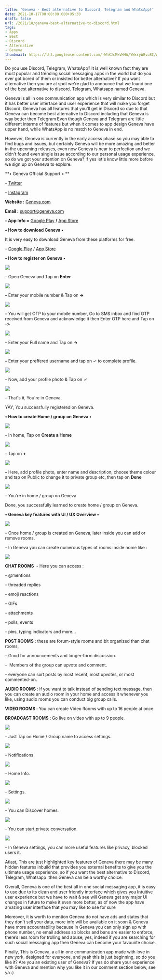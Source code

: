 ```yaml
---
title: 'Geneva - Best alternative to Discord, Telegram and WhatsApp!'
date: 2021-10-17T00:00:00.000+05:30
draft: false
url: /2021/10/geneva-best-alternative-to-discord.html
tags: 
- Apps
- Best
- Discord
- Alternative
- Geneva
thumbnail: https://lh3.googleusercontent.com/-WhXJcMkVHHA/YWxryWBvu8I/AAAAAAAAG-I/DHLJcoFqc-IGFE_lCYmV7UGsHkPqVn1UQCLcBGAsYHQ/s1600/1634495430819748-0.png
---
```


  

Do you use Discord, Telegram, WhatsApp? It is well known fact they are most popular and trending social messaging apps in the world but do you ever got bored of them or insisted for better alternative? If you want alternative then you are at spot we're glad to announce that we found one of the best alternative to discord, Telegram, Whatsapp named Geneva.

  

Geneva is all in one communication app which is very similar to Discord but it has better user interface and user experience that will make you forget Discord, Geneva has all features that you'll get in Discord so due to that Geneva can become best alternative to Discord including that Geneva is way better then Telegram Even though Geneva and Telegram are little different interms of features but when it comes to app design Geneva have upper hand, while WhatsApp is no match to Geneva in end.

  

However, Geneva is currently in the early access phase so you may able to find bugs and issues, but certainly Geneva will be more amazing and better in the upcoming releases, even now Geneva is near to perfection and we didn't found even single issue according to our personal usage experience, so do we got your attention on Geneva? If yes let's know little more before we sign up on Geneva to explore.

  

**• Geneva Official Support • **

\- [Twitter](https://twitter.com/geneva)

\- [Instagram](https://instagram.com/geneva)

  

**Website :** [Geneva.com](https://geneva.com/)

**Email :** [support@geneva.com](mailto:support@geneva.com)

**\- App Info =** [Google Play](https://play.google.com/store/apps/details?id=com.genevachat.prod&hl=en_US&gl=US&referrer=utm_source=google&utm_medium=organic&utm_term=geneva%20playstore&pcampaignid=APPU_1_-VxsYZGVNqeYlwShtILIAg) **/** [App Store](https://apps.apple.com/us/app/geneva/id1478573199)

**• How to download Geneva •**

It is very easy to download Geneva from these platforms for free.

  

\- [Google Play](https://play.google.com/store/apps/details?id=com.genevachat.prod&hl=en_US&gl=US&referrer=utm_source=google&utm_medium=organic&utm_term=geneva%20playstore&pcampaignid=APPU_1_-VxsYZGVNqeYlwShtILIAg) / [App Store](https://apps.apple.com/us/app/geneva/id1478573199)

  

**• How to register on Geneva •**

 **![](https://lh3.googleusercontent.com/-TOSdQIdhAC0/YWxrxgVgCsI/AAAAAAAAG-E/7FLkgV5ENkUwrQNqnuuqO9Hjk28R1zeGgCLcBGAsYHQ/s1600/1634495427549545-1.png)** 

\- Open Geneva and Tap on **Enter**

 **![](https://lh3.googleusercontent.com/-0lyYraX4T8M/YWxrw_NR51I/AAAAAAAAG-A/Dqi9zqnpCOQ7AqSqk8bI6Jml4qYJsjz-ACLcBGAsYHQ/s1600/1634495424303376-2.png)** 

**\-** Enter your mobile number & Tap on **\->**

 **![](https://lh3.googleusercontent.com/-_oWQlAOg-Sg/YWxrv7aRESI/AAAAAAAAG98/lMAp7K-CXBQwTwsuQH2xa9RUVyC0K3x8QCLcBGAsYHQ/s1600/1634495421555571-3.png)** 

**\-** You will get OTP to your mobile number, Go to SMS inbox and find OTP received from Geneva and acknowledge it then Enter OTP here and Tap on -**\>**

 **![](https://lh3.googleusercontent.com/-6fszSAU5AF0/YWxrve7APkI/AAAAAAAAG94/U-YBehTSbmIM7zkFhZ4TJ0jDVFxZxd1zgCLcBGAsYHQ/s1600/1634495418811871-4.png)** 

**\-** Enter your Full name and Tap on **\->**

 **![](https://lh3.googleusercontent.com/-sdc4GLZGoB8/YWxruh8K2CI/AAAAAAAAG90/-ptQZYHKpIIcONAK-wuQU-SkZU3c9DbcwCLcBGAsYHQ/s1600/1634495415807304-5.png)** 

**\-** Enter your preffered username and tap on ✓ to complete profile.

  

 ![](https://lh3.googleusercontent.com/-fTdwKfbBP0k/YWxrt3G_KzI/AAAAAAAAG9w/eIGvGJJQrN0LhFflLbX5Vq_3AhxxyCAtgCLcBGAsYHQ/s1600/1634495412963486-6.png) 

  

\- Now, add your profile photo & Tap on ✓

  

 ![](https://lh3.googleusercontent.com/-FAgF_avzEwo/YWxrtFtyHgI/AAAAAAAAG9s/ZhvebXgtFqYin3D1jBHPi1ooRv2L53jhgCLcBGAsYHQ/s1600/1634495409814134-7.png) 

  

\- That's it, You're in Geneva.

  

YAY, You successfully registered on Geneva.  

  

**• How to create Home / group on Geneva •**

  

 ![](https://lh3.googleusercontent.com/-nBaVLJxXjJI/YWxrsXEHw0I/AAAAAAAAG9o/iWkl-WVgyswdI35LyfZpN-9hwYxhfVurQCLcBGAsYHQ/s1600/1634495406828762-8.png) 

  

\- In home, Tap on **Create a Home**

 **![](https://lh3.googleusercontent.com/-YCwHPeG8XGY/YWxrrnZIY7I/AAAAAAAAG9k/EykViLyhIGkaDXBw5_nsHThFPQMD4__jACLcBGAsYHQ/s1600/1634495403565626-9.png)** 

**\-** Tap on **+**

 **![](https://lh3.googleusercontent.com/-IDttIdbC76A/YWxrq0Hn7YI/AAAAAAAAG9g/eFtDfJsrjU4Xhe3bBLgsNtl-jWjH-pfRwCLcBGAsYHQ/s1600/1634495399879389-10.png)** 

**\-** Here, add profile photo, enter name and description, choose theme colour and tap on Public to change it to private group etc, then tap on **Done**

 **![](https://lh3.googleusercontent.com/-q3ODwnYZ4-w/YWxrp120R4I/AAAAAAAAG9c/rQ9kabtWS3MwAjhzf68vYdR0mlCt91XUQCLcBGAsYHQ/s1600/1634495396415657-11.png)** 

\- You're in home / group on Geneva.

  

Done, you successfully learned to create home / group on Geneva.

  

**• Geneva key features with UI / UX Overview •**

 **![](https://lh3.googleusercontent.com/-4z9c03MioxI/YWxro_u3otI/AAAAAAAAG9Y/XPTyYDmV2z0U5n2Lknz-gpyz2enIWSm1gCLcBGAsYHQ/s1600/1634495392762274-12.png)** 

\- Once home / group is created on Geneva, later inside you can add or remove rooms.

  

\- In Geneva you can create numerous types of rooms inside home like : 

  

 ![](https://lh3.googleusercontent.com/-OMiJ6E3l_Mw/YWxroGWFDuI/AAAAAAAAG9U/6FlAEdM5dE4BSrUJlbLoZbmMvp8Qf60zQCLcBGAsYHQ/s1600/1634495389064127-13.png) 

  

  

**CHAT ROOMS**  - Here you can access : 

  

\- @mentions

\- threaded replies

\- emoji reactions

\- GIFs

\- attachments

\- polls, events

\- pins, typing indicators and more...

  

**POST ROOMS** : these are forum-style rooms and bit organized than chat rooms, 

  

\- Good for announcements and longer-form discussion.

  

\-  Members of the group can upvote and comment.  

  

\- everyone can sort posts by most recent, most upvotes, or most commented-on.

  

**AUDIO ROOMS** : If you want to talk instead of sending text message, then you can create an audio room in your home and access it whenever you like, using audio rooms you can conduct big group calls.

  

**VIDEO ROOMS** : You can create Video Rooms with up to 16 people at once. 

  

**BROADCAST ROOMS** : Go live on video with up to 9 people.

  

 ![](https://lh3.googleusercontent.com/-KfZQpd5W-9I/YWxrnFQjiEI/AAAAAAAAG9Q/90VFmYyn93Q633bbT1rC_mfEX1adncljACLcBGAsYHQ/s1600/1634495385946606-14.png) 

  

\- Just Tap on Home / Group name to access settings.  

  

 ![](https://lh3.googleusercontent.com/-tkLOn43XZd4/YWxrmUTjt1I/AAAAAAAAG9M/V1QWV565V2oSbAS2kpZbKDBfs0NmboarwCLcBGAsYHQ/s1600/1634495382347270-15.png) 

  

\- Notifications.

  

 ![](https://lh3.googleusercontent.com/-jHaBmd_UsGQ/YWxrlbpLBjI/AAAAAAAAG9I/SEoBhcqG-W8ZdeL16pFCbO_27-XDLyRXQCLcBGAsYHQ/s1600/1634495379109683-16.png) 

  

\- Home Info.

  

 ![](https://lh3.googleusercontent.com/-3CX7HrtW5sU/YWxrkifk5UI/AAAAAAAAG9E/CvaMh5w9h1shpC2bdqOQbEQsLeDSzsztgCLcBGAsYHQ/s1600/1634495375934164-17.png) 

  

\- Settings.

  

 ![](https://lh3.googleusercontent.com/-vixmkX0gjr8/YWxrj5fwp9I/AAAAAAAAG9A/uEYhIeu7WlEc1m2EZO0Zf6SUUtWtmitQwCLcBGAsYHQ/s1600/1634495371778514-18.png) 

  

\- You can Discover homes.

  

 ![](https://lh3.googleusercontent.com/-GEWUwzAxmH8/YWxriuvsDwI/AAAAAAAAG88/7NibkSZPHzcpghf9hRVylk4Kji4wujVQgCLcBGAsYHQ/s1600/1634495300510176-19.png) 

  

\- You can start private conversation.

  

 ![](https://lh3.googleusercontent.com/-UxgoCeqzBhE/YWxrQhrmRUI/AAAAAAAAG80/XuBmXlmFViswzFldGJtp3T-i2kgKBMcvgCLcBGAsYHQ/s1600/1634495287673974-20.png) 

  

\- In Geneva settings, you can more useful features like privacy, blocked users it.

  

Atlast, This are just highlighted key features of Geneva there may be many hidden features inbuild that provides you external benefits to give you the ultimate usage experience, so if you want the best alternative to Discord, Telegram, Whatsapp  then Geneva can be a worthy choice.

  

Overall, Geneva is one of the best all in one social messaging app, it is easy to use due to its clean and user friendly interface which gives you Intuitive user experience but we have to wait & see will Geneva get any major UI changes in future to make it even more better, as of now the app have amazing user interface that you may like to use for sure

  

Moreover, it is worth to mention Geneva do not have ads and states that they don't sell your data, more info will be available on it soon & Geneva have more accountability because in Geneva you can only sign up with phone number, no email address so blocks and bans are easier to enforce,  there’s less room for trolling and abuse, yes, indeed if you are searching for such social messaging app then Geneva can become your favourite choice.

  

Finally, This is Geneva, a all in one communication app made with love in new york, designed for everyone, and yeah this is just beginning, so do you like it? Are you an existing user of Geneva? If yes do share your experience with Geneva and mention why you like it in our comment section below, see ya :)